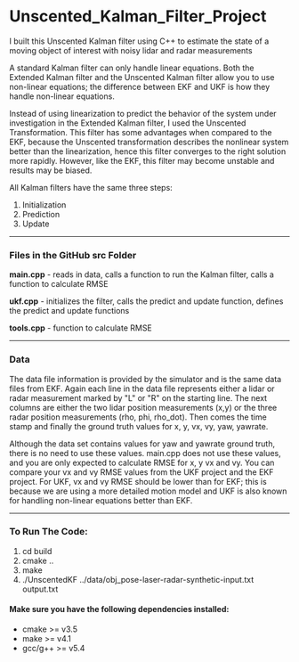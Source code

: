 # Unscented_Kalman_Filter_Project

I built this Unscented Kalman filter using C++ to estimate the state of a moving object of interest with noisy lidar and radar measurements

A standard Kalman filter can only handle linear equations. Both the Extended Kalman filter and the Unscented Kalman filter allow you to use non-linear equations; the difference between EKF and UKF is how they handle non-linear equations.

Instead of using linearization to predict the behavior of the system under investigation in the Extended Kalman filter, I used the Unscented Transformation. This filter has some advantages when compared to the EKF, because the Unscented transformation describes the nonlinear system better than the linearization, hence this filter converges to the right solution more rapidly. However, like the EKF, this filter may become unstable and results may be biased.

All Kalman filters have the same three steps:

1. Initialization
2. Prediction
3. Update

***

### Files in the GitHub src Folder

**main.cpp** - reads in data, calls a function to run the Kalman filter, calls a function to calculate RMSE

**ukf.cpp** - initializes the filter, calls the predict and update function, defines the predict and update functions

**tools.cpp** - function to calculate RMSE

***

### Data

The data file information is provided by the simulator and is the same data files from EKF. Again each line in the data file represents either a lidar or radar measurement marked by "L" or "R" on the starting line. The next columns are either the two lidar position measurements (x,y) or the three radar position measurements (rho, phi, rho_dot). Then comes the time stamp and finally the ground truth values for x, y, vx, vy, yaw, yawrate.

Although the data set contains values for yaw and yawrate ground truth, there is no need to use these values. main.cpp does not use these values, and you are only expected to calculate RMSE for x, y vx and vy. You can compare your vx and vy RMSE values from the UKF project and the EKF project. For UKF, vx and vy RMSE should be lower than for EKF; this is because we are using a more detailed motion model and UKF is also known for handling non-linear equations better than EKF.

***

### To Run The Code:

1. cd build
2. cmake ..
3. make
4. ./UnscentedKF ../data/obj_pose-laser-radar-synthetic-input.txt output.txt

#### Make sure you have the following dependencies installed:

- cmake >= v3.5
- make >= v4.1
- gcc/g++ >= v5.4

